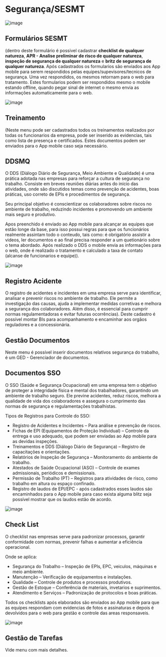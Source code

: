 # Segurança/SESMT

![image](https://github.com/user-attachments/assets/4daa919b-6e9e-4e15-9f4c-48b87779cf41)

## Formulários SESMT
 (dentro deste formulário é possivel cadastrar **checklist de qualquer natureza**, **APR - Analise preliminar de risco de qualquer natureza**, **inspeção de segurança de qualquer natureza** e **britz de segurança de qualquer natureza**. Após cadastrados os formularios são enviados aos App mobile para serem respondidos pelas equipes/supevisores/tecnicos de segurança. Uma vez respondidos, os mesmos retornam para o web para tratamento. Estes formularios podem ser respondidos mesmo o mobile estando offline, quando pegar sinal de internet o mesmo envia as informações automaticamente para o web.

![image](https://github.com/user-attachments/assets/c14ad99c-8473-4eee-bf43-a28b7a353a77)

## Treinamento
(Neste menu pode ser cadastrados todos os treinamentos realizados por todas os funcionarios da empresa, pode ser inserido as evidencias, tais como lista de presença e certificados. Estes documentos podem ser enviados para o App mobile caso seja necessário.

## DDSMQ
O DDS (Diálogo Diário de Segurança, Meio Ambiente e Qualidade) é uma prática adotada nas empresas para reforçar a cultura de segurança no trabalho. Consiste em breves reuniões diárias antes do início das atividades, onde são discutidos temas como prevenção de acidentes, boas práticas, uso correto de EPIs e procedimentos de segurança.

Seu principal objetivo é conscientizar os colaboradores sobre riscos no ambiente de trabalho, reduzindo incidentes e promovendo um ambiente mais seguro e produtivo.

Apos preenchido é enviado ao App mobile para alcançar as equipes que estão longe da base, para isso possui regras para que os funcionários realmente assintam todo o conteudo, tais como: é obrigatório assistir a videos, ler documentos e ao final precisa responder a um quetionário sobre o tema abordado. Após realizado o DDS o mobile envia as informações para o web, onde é realizado o tratamento e calculado a taxa de contato (alcanse de funcionarios e equipe)).

![image](https://github.com/user-attachments/assets/dd74ccaa-0159-4f2d-a4aa-776fa85611f1)

## Registro Acidente
O registro de acidentes e incidentes em uma empresa serve para identificar, analisar e prevenir riscos no ambiente de trabalho. Ele permite a investigação das causas, ajuda a implementar medidas corretivas e melhora a segurança dos colaboradores. Além disso, é essencial para cumprir normas regulamentadoras e evitar futuras ocorrências). Deste cadastro é possível montar BIs para acompanhamento e encaminhar aos orgãos reguladores e a concessionária.

## Gestão Documentos
Neste menu é possível inserir documentos relativos segurança do trabalho, é um GED - Gerenciador de documentos.

## Documentos SSO 
O SSO (Saúde e Segurança Ocupacional) em uma empresa tem o objetivo de proteger a integridade física e mental dos trabalhadores, garantindo um ambiente de trabalho seguro. Ele previne acidentes, reduz riscos, melhora a qualidade de vida dos colaboradores e assegura o cumprimento das normas de segurança e regulamentações trabalhistas.

Tipos de Registros para Controle do SSO:

* Registro de Acidentes e Incidentes – Para análise e prevenção de riscos.
* Fichas de EPI (Equipamentos de Proteção Individual) – Controle da entrega e uso adequado, que podem ser enviadas ao App mobile para as devidas inspeções.
* Treinamentos e DDS (Diálogo Diário de Segurança) – Registro de capacitações e orientações.
* Relatórios de Inspeção de Segurança – Monitoramento do ambiente de trabalho.
* Atestados de Saúde Ocupacional (ASO) – Controle de exames admissionais, periódicos e demissionais.
* Permissão de Trabalho (PT) – Registros para atividades de risco, como trabalho em altura ou espaço confinado.
* Registro de laudos de EPI/EPC - após cadastrados esses laudos sáo encaminhados para o App mobile para caso exista alguma blitz seja possível mostrar que os laudos estão de acordo.

![image](https://github.com/user-attachments/assets/dcc65ddb-917a-4858-b722-878a7ab5beed)

## Check List
O checklist nas empresas serve para padronizar processos, garantir conformidade com normas, prevenir falhas e aumentar a eficiência operacional.

Onde se aplica:

* Segurança do Trabalho – Inspeção de EPIs, EPC, veiculos, máquinas e meio ambiente.
* Manutenção – Verificação de equipamentos e instalações.
* Qualidade – Controle de produtos e processos produtivos.
* Gestão de Estoque – Conferência de materiais, invetarios e suprimentos.
* Atendimento e Serviços – Padronização de protocolos e boas práticas.

Todos os checklists após elaborados são enviados ao App mobile para que as equipes respondam com evidencias de fotos e assinaturas e depois é devolvidos para o web para gestão e controle das areas responsaveis.

![image](https://github.com/user-attachments/assets/0156e0ac-72cb-4c02-b164-96c816771190)

## Gestão de Tarefas
Vide menu com mais detalhes.